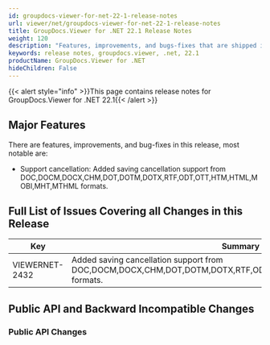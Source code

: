 ```yaml
---
id: groupdocs-viewer-for-net-22-1-release-notes
url: viewer/net/groupdocs-viewer-for-net-22-1-release-notes
title: GroupDocs.Viewer for .NET 22.1 Release Notes
weight: 120
description: "Features, improvements, and bugs-fixes that are shipped in GroupDocs.Viewer for .NET 22.1"
keywords: release notes, groupdocs.viewer, .net, 22.1
productName: GroupDocs.Viewer for .NET
hideChildren: False
---
```

{{< alert style="info" >}}This page contains release notes for GroupDocs.Viewer for .NET 22.1{{< /alert >}}

## Major Features  

There are  features, improvements, and bug-fixes in this release, most notable are:

* Support cancellation: Added saving cancellation support from DOC,DOCM,DOCX,CHM,DOT,DOTM,DOTX,RTF,ODT,OTT,HTM,HTML,MOBI,MHT,MTHML formats.

## Full List of Issues Covering all Changes in this Release

| Key | Summary | Category |
| --- | --- | --- |
|VIEWERNET-2432|Added saving cancellation support from DOC,DOCM,DOCX,CHM,DOT,DOTM,DOTX,RTF,ODT,OTT,HTM,HTML,MOBI,MHT,MTHML formats.|Improvement|

## Public API and Backward Incompatible Changes

### Public API Changes


